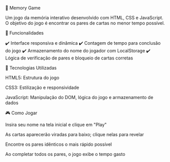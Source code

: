 🧠 Memory Game

Um jogo da memória interativo desenvolvido com HTML, CSS e JavaScript. O objetivo do jogo é encontrar os pares de cartas no menor tempo possível.

📌 Funcionalidades

✔️ Interface responsiva e dinâmica
✔️ Contagem de tempo para conclusão do jogo
✔️ Armazenamento do nome do jogador com LocalStorage
✔️ Lógica de verificação de pares e bloqueio de cartas corretas

🚀 Tecnologias Utilizadas

HTML5: Estrutura do jogo

CSS3: Estilização e responsividade

JavaScript: Manipulação do DOM, lógica do jogo e armazenamento de dados

🎮 Como Jogar

Insira seu nome na tela inicial e clique em "Play"

As cartas aparecerão viradas para baixo; clique nelas para revelar

Encontre os pares idênticos o mais rápido possível

Ao completar todos os pares, o jogo exibe o tempo gasto
